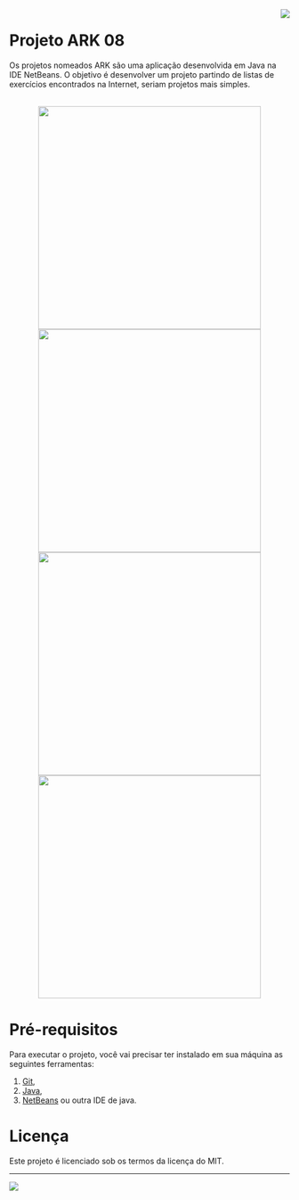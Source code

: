 <img src="https://github.com/VictorAugustoRodriguesGomes/Projeto_ARK_08_Java/blob/main/img/base/java.png?raw=true" align="right"/>

# Projeto ARK 08
Os projetos nomeados ARK são uma aplicação desenvolvida em Java na IDE NetBeans. O objetivo é desenvolver um projeto partindo de listas de exercícios encontrados na Internet, seriam projetos mais simples.

</br>

<div align="center">
<img src="https://github.com/VictorAugustoRodriguesGomes/Projeto_ARK_08_Java/blob/main/img/projeto/p1.png?raw=true" width="400"/>
<img src="https://github.com/VictorAugustoRodriguesGomes/Projeto_ARK_08_Java/blob/main/img/projeto/p2.png?raw=true" width="400"/>
<img src="https://github.com/VictorAugustoRodriguesGomes/Projeto_ARK_08_Java/blob/main/img/projeto/p3.png?raw=true" width="400"/>
<img src="https://github.com/VictorAugustoRodriguesGomes/Projeto_ARK_08_Java/blob/main/img/projeto/p4.png?raw=true" width="400"/>
</div>

# Pré-requisitos

Para executar o projeto, você vai precisar ter instalado em sua máquina as seguintes ferramentas:
1. [Git](https://git-scm.com),
2. [Java](https://www.java.com/pt-BR/),
3. [NetBeans](https://netbeans.apache.org/) ou outra IDE de java.

# Licença

Este projeto é licenciado sob os termos da licença do MIT.

---------

<img src="https://github.com/VictorAugustoRodriguesGomes/Projeto_ARK_08_Java/blob/main/img/base/dados.png?raw=true"/>
